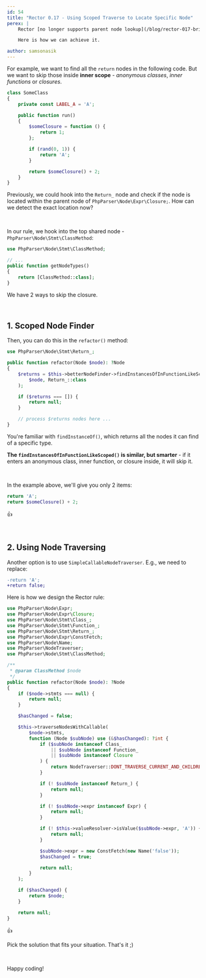 ```yaml
---
id: 54
title: "Rector 0.17 - Using Scoped Traverse to Locate Specific Node"
perex: |
    Rector [no longer supports parent node lookup](/blog/rector-017-brings-more-robust-and-lighter-node-tree) since version 0.17. To look up a specific node, we'll have to traverse from parent to child node instead.

    Here is how we can achieve it.

author: samsonasik
---
```


For example, we want to find all the `return` nodes in the following code. But we want to skip those inside **inner scope** - _anonymous classes_, _inner functions_ or _closures_.


```php
class SomeClass
{
    private const LABEL_A = 'A';

    public function run()
    {
        $someClosure = function () {
            return 1;
        };

        if (rand(0, 1)) {
            return 'A';
        }

        return $someClosure() + 2;
    }
}
```

Previously, we could hook into the `Return_` node and check if the node is located within the parent node of `PhpParser\Node\Expr\Closure;`. How can we detect the exact location now?

<br>

In our rule, we hook into the top shared node - `PhpParser\Node\Stmt\ClassMethod`:

```php
use PhpParser\Node\Stmt\ClassMethod;

// ...
public function getNodeTypes()
{
    return [ClassMethod::class];
}
```

We have 2 ways to skip the closure.

<br>

## 1. Scoped Node Finder

Then, you can do this in the `refactor()` method:

```php
use PhpParser\Node\Stmt\Return_;

public function refactor(Node $node): ?Node
{
    $returns = $this->betterNodeFinder->findInstancesOfInFunctionLikeScoped(
        $node, Return_::class
    );

    if ($returns === []) {
        return null;
    }

    // process $returns nodes here ...
}
```

You're familiar with `findInstanceOf()`, which returns all the nodes it can find of a specific type.

**The `findInstancesOfInFunctionLikeScoped()` is similar, but smarter** - if it enters an anonymous class, inner function, or closure inside, it will skip it.

<br>

In the example above, we'll give you only 2 items:

```php
return 'A';
return $someClosure() + 2;
```

👍

<br>

## 2. Using Node Traversing

Another option is to use `SimpleCallableNodeTraverser`. E.g., we need to replace:

```diff
-return 'A';
+return false;
```

Here is how we design the Rector rule:

```php
use PhpParser\Node\Expr;
use PhpParser\Node\Expr\Closure;
use PhpParser\Node\Stmt\Class_;
use PhpParser\Node\Stmt\Function_;
use PhpParser\Node\Stmt\Return_;
use PhpParser\Node\Expr\ConstFetch;
use PhpParser\Node\Name;
use PhpParser\NodeTraverser;
use PhpParser\Node\Stmt\ClassMethod;

/**
 * @param ClassMethod $node
 */
public function refactor(Node $node): ?Node
{
    if ($node->stmts === null) {
        return null;
    }

    $hasChanged = false;

    $this->traverseNodesWithCallable(
        $node->stmts,
        function (Node $subNode) use (&$hasChanged): ?int {
            if ($subNode instanceof Class_
                || $subNode instanceof Function_
                || $subNode instanceof Closure
            ) {
                return NodeTraverser::DONT_TRAVERSE_CURRENT_AND_CHILDREN;
            }

            if (! $subNode instanceof Return_) {
                return null;
            }

            if (! $subNode->expr instanceof Expr) {
                return null;
            }

            if (! $this->valueResolver->isValue($subNode->expr, 'A')) {
                return null;
            }

            $subNode->expr = new ConstFetch(new Name('false'));
            $hasChanged = true;

            return null;
        }
    );

    if ($hasChanged) {
        return $node;
    }

    return null;
}
```

👍

Pick the solution that fits your situation. That's it ;)

<br>

Happy coding!
